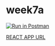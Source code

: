 # week7a

[![Run in Postman](https://run.pstmn.io/button.svg)](https://app.getpostman.com/run-collection/bd1e9afdbedd6bc7203c#?env%5Bhw3%5D=W3sia2V5IjoidG9rZW4iLCJ2YWx1ZSI6IiIsImVuYWJsZWQiOnRydWUsInR5cGUiOiJ0ZXh0In1d)


[REACT APP URL](https://svaidya-csci3916-hw5-updated.herokuapp.com/)
